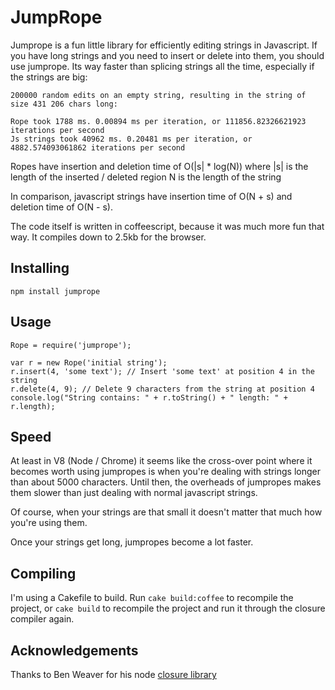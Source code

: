 JumpRope
========

Jumprope is a fun little library for efficiently editing strings in Javascript. If you have long strings and you need to insert or delete into them, you should use jumprope. Its way faster than splicing strings all the time, especially if the strings are big:

    200000 random edits on an empty string, resulting in the string of size 431 206 chars long:

    Rope took 1788 ms. 0.00894 ms per iteration, or 111856.82326621923 iterations per second
	Js strings took 40962 ms. 0.20481 ms per iteration, or 4882.574093061862 iterations per second

Ropes have insertion and deletion time of O(|s| * log(N)) where
|s| is the length of the inserted / deleted region
N is the length of the string

In comparison, javascript strings have insertion time of O(N + s) and deletion time of O(N - s).

The code itself is written in coffeescript, because it was much more fun that way. It compiles down to 2.5kb for the browser.

Installing
----------

    npm install jumprope

Usage
-----

    Rope = require('jumprope');
    
    var r = new Rope('initial string');
    r.insert(4, 'some text'); // Insert 'some text' at position 4 in the string
    r.delete(4, 9); // Delete 9 characters from the string at position 4
    console.log("String contains: " + r.toString() + " length: " + r.length);


Speed
-----

At least in V8 (Node / Chrome) it seems like the cross-over point where it becomes worth using jumpropes is when you're dealing with strings longer than about 5000 characters. Until then, the overheads of jumpropes makes them slower than just dealing with normal javascript strings.

Of course, when your strings are that small it doesn't matter that much how you're using them.

Once your strings get long, jumpropes become a lot faster.


Compiling
---------

I'm using a Cakefile to build. Run `cake build:coffee` to recompile the project, or `cake build` to recompile the project and run it through the closure compiler again.


Acknowledgements
----------------

Thanks to Ben Weaver for his node [closure library](https://github.com/weaver/scribbles/tree/master/node/google-closure/)
